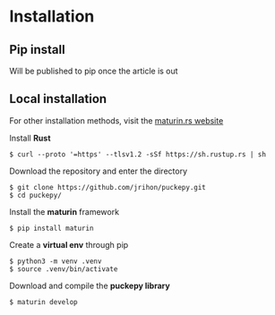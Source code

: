 # Installation

## Pip install

Will be published to pip once the article is out


## Local installation
For other installation methods, visit the [maturin.rs website](https://www.maturin.rs/installation)

Install **Rust**
```shell 
$ curl --proto '=https' --tlsv1.2 -sSf https://sh.rustup.rs | sh
```

Download the repository and enter the directory
```shell 
$ git clone https://github.com/jrihon/puckepy.git
$ cd puckepy/
```

Install the **maturin** framework
```shell
$ pip install maturin
```
Create a **virtual env** through pip 
```shell 
$ python3 -m venv .venv
$ source .venv/bin/activate
```

Download and compile the **puckepy library**
```shell
$ maturin develop
```

